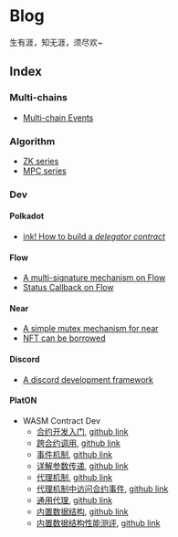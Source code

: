 # Blog
生有涯，知无涯，须尽欢~ 

## Index
### Multi-chains
* [Multi-chain Events](https://github.com/xiyu1984/Blog/blob/main/docs/Multi-Chain%20Events.md)

### Algorithm
* [ZK series](./docs/zk/)
* [MPC series](./docs/MPC-ECDSA/)

### Dev
#### Polkadot
* [ink! How to build a *delegator contract*](https://github.com/xiyu1984/Blog/blob/main/docs/ink!%20How%20to%20build%20a%20delegator%20contract.md)
#### Flow
* [A multi-signature mechanism on Flow](https://github.com/xiyu1984/CadenceCook/tree/main/project/multi-signature)
* [Status Callback on Flow](https://github.com/xiyu1984/CadenceCook/tree/main/project/submit-with-auth)

#### Near
* [A simple mutex mechanism for near](https://github.com/xiyu1984/mutex_near)
* [NFT can be borrowed](https://github.com/xiyu1984/NFT666)

#### Discord
* [A discord development framework](https://github.com/xiyu1984/discordbotCook)

#### PlatON
* WASM Contract Dev
    * [合约开发入门](https://devdocs.platon.network/docs/zh-CN/WASM_Contract_1), 
    [github link](https://github.com/xiyu1984/docs/blob/master/website/i18n/zh-CN/docusaurus-plugin-content-docs/current/PlatON%20WASM%E4%B8%80-%E5%90%88%E7%BA%A6%E5%BC%80%E5%8F%91%E5%85%A5%E9%97%A8.md)
    * [跨合约调用](https://devdocs.platon.network/docs/zh-CN/WASM_Contract_2), 
    [github link](https://github.com/xiyu1984/docs/blob/master/website/i18n/zh-CN/docusaurus-plugin-content-docs/current/PlatON%20WASM%E4%BA%8C-%E8%B7%A8%E5%90%88%E7%BA%A6%E8%B0%83%E7%94%A8.md)
    * [事件机制](https://devdocs.platon.network/docs/zh-CN/WASM_Contract_3), 
    [github link](https://github.com/xiyu1984/docs/blob/master/website/i18n/zh-CN/docusaurus-plugin-content-docs/current/PlatON%20WASM%E4%B8%89-%E4%BA%8B%E4%BB%B6%E6%9C%BA%E5%88%B6.md)
    * [详解参数传递](https://devdocs.platon.network/docs/zh-CN/WASM_Contract_4), 
    [github link](https://github.com/xiyu1984/docs/blob/master/website/i18n/zh-CN/docusaurus-plugin-content-docs/current/PlatON%20WASM%E5%9B%9B-%E8%AF%A6%E8%A7%A3%E5%8F%82%E6%95%B0%E4%BC%A0%E9%80%92.md)
    * [代理机制](https://devdocs.platon.network/docs/zh-CN/WASM_Contract_5), 
    [github link](https://github.com/xiyu1984/docs/blob/master/website/i18n/zh-CN/docusaurus-plugin-content-docs/current/PlatON%20WASM%E4%BA%94-%E4%BB%A3%E7%90%86%E6%9C%BA%E5%88%B6.md)
    * [代理机制中访问合约事件](https://devdocs.platon.network/docs/zh-CN/WASM_Contract_6), 
    [github link](https://github.com/xiyu1984/docs/blob/master/website/i18n/zh-CN/docusaurus-plugin-content-docs/current/PlatON%20WASM%E5%85%AD-%E4%BB%A3%E7%90%86%E4%BA%8B%E4%BB%B6%E8%B0%83%E7%94%A8.md)
    * [通用代理](https://devdocs.platon.network/docs/zh-CN/WASM_Contract_7), 
    [github link](https://github.com/xiyu1984/docs/blob/master/website/i18n/zh-CN/docusaurus-plugin-content-docs/current/PlatON%20WASM%E4%B8%83-%E9%80%9A%E7%94%A8%E4%BB%A3%E7%90%86.md)
    * [内置数据结构](https://devdocs.platon.network/docs/zh-CN/WASM_Contract_8), 
    [github link](https://github.com/xiyu1984/docs/blob/master/website/i18n/zh-CN/docusaurus-plugin-content-docs/current/PlatON%20WASM%E5%85%AB-%E5%86%85%E7%BD%AE%E6%95%B0%E6%8D%AE%E7%BB%93%E6%9E%84.md)
    * [内置数据结构性能测评](https://devdocs.platon.network/docs/zh-CN/WASM_Contract_9), 
    [github link](https://github.com/xiyu1984/docs/blob/master/website/i18n/zh-CN/docusaurus-plugin-content-docs/current/Build-in%20Type%20Performance%20Test.md)
